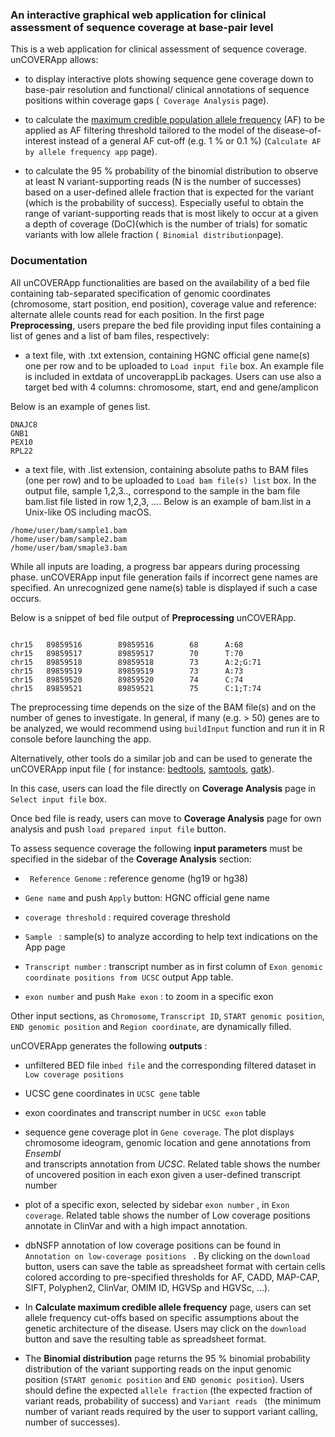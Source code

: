 ### An interactive graphical web application for clinical assessment of sequence coverage at base-pair level

This is a web application for clinical assessment of sequence coverage. 
unCOVERApp allows:


- to display interactive plots showing sequence gene coverage down to base-pair
resolution and functional/ clinical annotations of sequence 
positions within coverage gaps (` Coverage Analysis` page).


- to calculate the [maximum credible population allele frequency](http://cardiodb.org/allelefrequencyapp/) (AF) to be applied as AF 
filtering threshold tailored to the model of the disease-of-interest 
instead of a general AF cut-off (e.g. 1 % or 0.1 %) 
(` Calculate AF by allele frequency app ` page).



- to calculate the 95 % probability of the binomial distribution to observe at 
least N variant-supporting reads (N is the number of successes) based on a 
user-defined allele fraction that is expected for the variant 
(which is the probability of success). Especially useful to obtain the 
range of variant-supporting reads that is most likely to occur at a given 
a depth of coverage (DoC)(which is the number of trials) for somatic variants
with low allele fraction
(` Binomial distribution`page). 

### Documentation 

All unCOVERApp functionalities are based on the availability of a bed file 
containing tab-separated specification of genomic coordinates (chromosome, 
start position, end position),  coverage value and reference: alternate 
allele counts read for each position.
In the first page **Preprocessing**, users prepare the bed file providing 
input files containing a list of genes and a list of bam files, respectively: 



- a text file, with .txt extension, containing HGNC official gene name(s) one per 
row and to be uploaded to ` Load input file ` box. An example file is
included in extdata of uncoverappLib packages. Users can use also a target bed 
with 4 columns: chromosome, start, end and gene/amplicon

Below is an example of genes list. 


```{r}
DNAJC8
GNB1
PEX10
RPL22
```

- a text file, with .list extension, containing absolute paths to BAM files
(one per row) and to be uploaded to ` Load bam file(s) list ` box.
In the output file, sample 1,2,3.., correspond
to the sample in the bam file bam.list file listed in row 1,2,3, …. 
Below is an example of bam.list in a Unix-like OS including macOS. 

```{r}
/home/user/bam/sample1.bam
/home/user/bam/sample2.bam
/home/user/bam/smaple3.bam
```

While all inputs are loading, a progress bar appears during processing phase. 
unCOVERApp input file generation fails if incorrect gene names are specified. 
An unrecognized gene name(s) table is displayed if such a case occurs.

Below is a snippet of bed file output of **Preprocessing** 
unCOVERApp. 

```{r}

chr15   89859516        89859516        68      A:68
chr15   89859517        89859517        70      T:70
chr15   89859518        89859518        73      A:2;G:71
chr15   89859519        89859519        73      A:73
chr15   89859520        89859520        74      C:74
chr15   89859521        89859521        75      C:1;T:74

```


The preprocessing time depends on the size of the BAM file(s) and on the number 
of genes to investigate. In general, if many (e.g. > 50) genes are to be analyzed, 
we would recommend using `buildInput` function and run it in R console 
before launching  the app.

Alternatively, other tools do a similar job and can be used to generate the 
unCOVERApp input file ( for instance:
[bedtools](https://bedtools.readthedocs.io/en/latest/#), 
[samtools](http://www.htslib.org/doc/samtools-depth.html), 
[gatk](https://gatk.broadinstitute.org/hc/en-us)). 


In this case, users can load the file directly on
**Coverage Analysis**  page in `Select input file` box. 

Once bed file is ready, users can move to **Coverage Analysis** page for own 
analysis and push `load prepared input file` button.

To assess sequence coverage the following **input parameters** must be 
specified in the sidebar of the **Coverage Analysis** section:


- ` Reference Genome` : reference genome (hg19 or hg38) 

- ` Gene name ` and push ` Apply ` button:  HGNC official gene name 


- ` coverage threshold ` : required coverage threshold  

- ` Sample  ` : sample(s) to analyze according to help text indications on the 
    App page

- ` Transcript number ` : transcript number as in first column 
    of ` Exon genomic coordinate positions from UCSC ` output App table.

- ` exon number ` and push ` Make exon ` : to zoom in a specific exon


Other input sections, as ` Chromosome `, ` Transcript ID `, 
` START genomic position `, ` END genomic position ` and ` Region coordinate `,
are dynamically filled. 


unCOVERApp generates the following **outputs** : 


- unfiltered BED file in` bed file ` and the corresponding filtered dataset 
in ` Low coverage positions ` 

- UCSC gene coordinates in ` UCSC gene ` table

- exon coordinates and transcript number in ` UCSC exon ` table

- sequence gene coverage plot in ` Gene coverage `. The plot displays 
chromosome ideogram, genomic location and gene annotations from *Ensembl*  
and transcripts annotation from *UCSC*.
Related table shows the number of 
uncovered position in each exon given a user-defined transcript  number 

- plot of a specific exon, selected by sidebar  ` exon number ` , 
in ` Exon coverage `. Related table shows the number of Low coverage positions
annotate in ClinVar and with a high impact annotation. 

- dbNSFP annotation of low coverage positions can be found in  
`Annotation on low-coverage positions ` . By clicking on the `download` button, 
users can save the table as spreadsheet format with certain cells colored 
according to pre-specified thresholds for AF, 
CADD, MAP-CAP, SIFT, Polyphen2, ClinVar, OMIM ID, HGVSp and HGVSc, ...).


- In **Calculate maximum credible allele frequency** page, users can set 
allele frequency cut-offs based on specific assumptions about the genetic 
architecture of the disease. Users may click on the `download` button and 
save the resulting table as spreadsheet format. 

- The **Binomial distribution** page returns the 95 % binomial probability 
distribution of the variant supporting reads on the input genomic position 
(`START genomic position` and `END genomic position`).
Users should define  the expected `allele fraction`
(the expected fraction of variant reads, probability of success) 
and `Variant reads ` (the minimum number of variant reads required by the user to 
support variant calling, number of successes).





